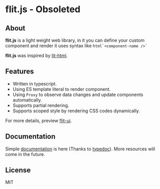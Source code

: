 # flit.js - Obsoleted


## About

**flit.js** is a light weight web library, in it you can define your custom component and render it uses syntax like `` html`<component-name />` ``

**flit.js** was inspired by [lit-html](https://lit-html.polymer-project.org/).


## Features

 - Written in typescript.
 - Using ES template literal to render component.
 - Using `Proxy` to observe data changes and update components automatically.
 - Supports partial rendering.
 - Supports scoped style by rendering CSS codes dynamically.

For more details, preview [flit-ui](https://github.com/pucelle/flit-ui).


## Documentation

Simple [documentation](https://pucelle.github.io/flit/) is here (Thanks to [typedoc](https://typedoc.org/)). More resources will come in the future.


## License

MIT
